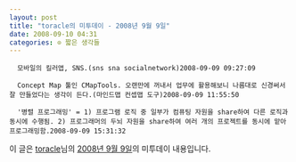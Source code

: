 ```yaml
---
layout: post
title: "toracle의 미투데이 - 2008년 9월 9일"
date: 2008-09-10 04:31
categories: ⊙ 짧은 생각들
---
```



    
      모바일의 킬러앱, SNS.(sns sna socialnetwork)2008-09-09 09:27:09

      Concept Map 툴인 CMapTools. 오랜만에 꺼내서 업무에 활용해보니 나름대로 신경써서 잘 만들었다는 생각이 든다.(마인드맵 컨셉맵 도구)2008-09-09 11:55:50

      '병렬 프로그래밍' = 1) 프로그램 로직 중 일부가 컴퓨팅 자원을 share하여 다른 로직과 동시에 수행됨. 2) 프로그래머의 두뇌 자원을 share하여 여러 개의 프로젝트를 동시에 맡아 프로그래밍함.2008-09-09 15:31:32

    
    

이 글은 [toracle](http://me2day.net/toracle)님의 [2008년 9월 9일](http://me2day.net/toracle/2008/09/09#00:27:09)의 미투데이 내용입니다.


   
       

